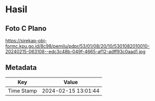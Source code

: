 # Hasil

## Foto C Plano

https://sirekap-obj-formc.kpu.go.id/8c98/pemilu/pdpr/53/01/08/20/10/5301082010010-20240215-063108--edc3c48b-049f-4665-af12-adff93c0aad1.jpg


## Metadata

| Key        | Value               |
| ---------- | ------------------- |
| Time Stamp | 2024-02-15 13:01:44 |



